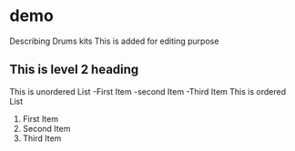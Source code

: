 # demo
Describing Drums kits
This is added for editing purpose
## This is level 2 heading
This is unordered List
-First Item
-second Item
-Third Item
This is ordered List
1. First Item 
2. Second Item
3. Third Item
